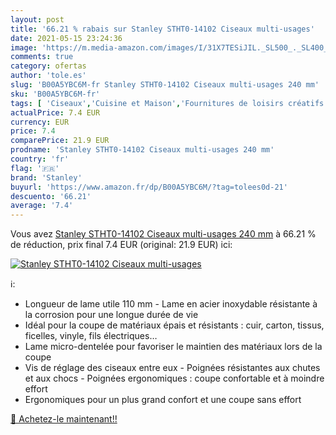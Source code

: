 ```yaml
---
layout: post
title: '66.21 % rabais sur Stanley STHT0-14102 Ciseaux multi-usages'
date: 2021-05-15 23:24:36
image: 'https://m.media-amazon.com/images/I/31X7TESiJIL._SL500_._SL400_.jpg'
comments: true
category: ofertas
author: 'tole.es'
slug: 'B00A5YBC6M-fr Stanley STHT0-14102 Ciseaux multi-usages 240 mm'
sku: 'B00A5YBC6M-fr'
tags: [ 'Ciseaux','Cuisine et Maison','Fournitures de loisirs créatifs','Loisirs Créatifs','Outils de coupe pour loisirs créatifs','stanley', ]
actualPrice: 7.4 EUR
currency: EUR
price: 7.4
comparePrice: 21.9 EUR
prodname: 'Stanley STHT0-14102 Ciseaux multi-usages 240 mm'
country: 'fr'
flag: '🇫🇷'
brand: 'Stanley'
buyurl: 'https://www.amazon.fr/dp/B00A5YBC6M/?tag=tolees0d-21'
descuento: '66.21'
average: '7.4'
---
```


Vous avez [Stanley STHT0-14102 Ciseaux multi-usages 240 mm](https://www.amazon.fr/dp/B00A5YBC6M/?tag=tolees0d-21)  à  66.21 % de réduction, prix final  7.4 EUR (original: 21.9 EUR) ici:

[![Stanley STHT0-14102 Ciseaux multi-usages](https://m.media-amazon.com/images/I/31X7TESiJIL._SL500_._SL400_.jpg)](https://www.amazon.fr/dp/B00A5YBC6M/?tag=tolees0d-21)

ℹ️:

- Longueur de lame utile 110 mm - Lame en acier inoxydable résistante à la corrosion pour une longue durée de vie
- Idéal pour la coupe de matériaux épais et résistants : cuir, carton, tissus, ficelles, vinyle, fils électriques…
- Lame micro-dentelée pour favoriser le maintien des matériaux lors de la coupe
- Vis de réglage des ciseaux entre eux - Poignées résistantes aux chutes et aux chocs - Poignées ergonomiques : coupe confortable et à moindre effort
- Ergonomiques pour un plus grand confort et une coupe sans effort

[🛒 Achetez-le maintenant!!](https://www.amazon.fr/dp/B00A5YBC6M/?tag=tolees0d-21)

